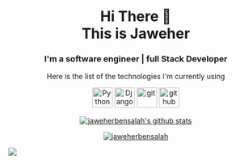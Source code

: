 <h1 align="center">
Hi There 👋 <br> 
This is Jaweher
</h1>

<h3 align="center">
I'm a software engineer | full Stack Developer
</h3>
   <p align="center" >
Here is the list of the technologies I'm currently using
</p>

<p align="center">

   <img src="https://logos-world.net/wp-content/uploads/2021/10/Python-Logo-700x394.png" alt="Python" width="40" height="40"/>
  <img src="https://img.uxwing.com/wp-content/themes/uxwing/download/brands-social-media/django-logo-icon.svg" alt="Django" width="40" height="40"/>  

  <img src="https://www.vectorlogo.zone/logos/git-scm/git-scm-icon.svg" alt="git" width="40" height="40"/> 
  <img src="https://www.vectorlogo.zone/logos/github/github-tile.svg" alt="github" width="40" height="40"/> 
 </p>
 

<p align="center">
  <a href="https://github.com/jaweherbensalah">
    <img src="https://github-readme-stats.vercel.app/api?username=jaweherbensalah&count_private=true&hide_border=true&show_icons=true" alt="jaweherbensalah's github stats">
  </a>
</p>

<p align="center">
  <a href="https://github.com/jaweherbensalah">
<p align="center">
   <p align="center"> <a href="https://github.com/ryo-ma/github-profile-trophy"><img src="https://github-profile-trophy.vercel.app/?username=jaweherbensalah" alt="jaweherbensalah" /></a> </p>
  </a>
</p>

![](https://komarev.com/ghpvc/?username=jaweherbensalah&label=PROFILE+VIEWS)
